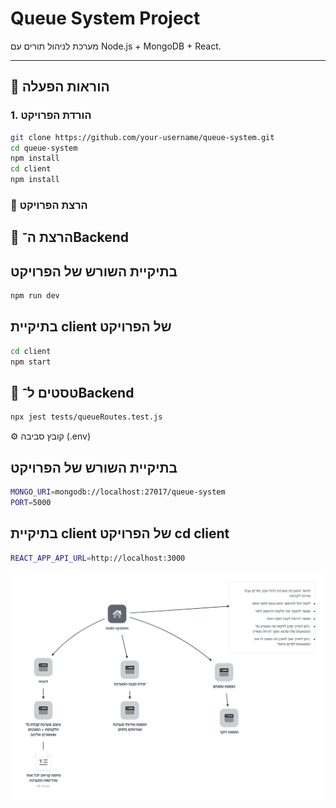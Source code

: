 # Queue System Project

מערכת לניהול תורים עם Node.js + MongoDB + React.

---

## 🚀 הוראות הפעלה

### 1. הורדת הפרויקט
```bash
git clone https://github.com/your-username/queue-system.git
cd queue-system
npm install
cd client
npm install
```

### 🏁 הרצת הפרויקט
## 📡 הרצת ה־Backend
## בתיקיית השורש של הפרויקט
```bash
npm run dev
```

## בתיקיית client של הפרויקט
```bash
cd client
npm start
```

## 🧪 טסטים ל־Backend
```bash
npx jest tests/queueRoutes.test.js
```

⚙️ קובץ סביבה (.env)
## בתיקיית השורש של הפרויקט
```bash
MONGO_URI=mongodb://localhost:27017/queue-system
PORT=5000
```
## בתיקיית client של הפרויקט cd client
```bash
REACT_APP_API_URL=http://localhost:3000
```

![תצוגת המערכת](images/leomi-test.png)
